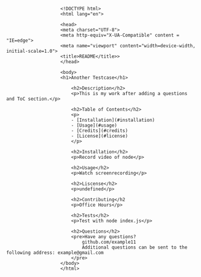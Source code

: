 
                        <!DOCTYPE html>
                        <html lang="en">
                        
                        <head>
                        <meta charset="UTF-8">
                        <meta http-equiv="X-UA-Compatible" content = "IE=edge">
                        <meta name="viewport" content="width=device-width, initial-scale=1.0">
                        <title>README</title>>
                        </head>

                        <body>
                        <h1>Another Testcase</h1>

                            <h2>Description</h2>
                            <p>This is my work after adding a questions and ToC section.</p>

                            <h2>Table of Contents</h2>
                            <p>
                            - [Installation](#installation)
                            - [Usage](#usage)
                            - [Credits](#credits)
                            - [License](#license)
                            </p>
                            
                            <h2>Installation</h2>
                            <p>Record video of node</p>

                            <h2>Usage</h2>
                            <p>Watch screenrecording</p>

                            <h2>Liscense</h2>
                            <p>undefined</p>
                           
                            <h2>Contributing</h2
                            <p>Office Hours</p>

                            <h2>Tests</h2>
                            <p>Test with node index.js</p>

                            <h2>Questions</h2>
                            <pre>Have any questions?
                                github.com/example11  
                                Additional questions can be sent to the following address: example@gmail.com
                            </pre>
                        </body>
                        </html>
    